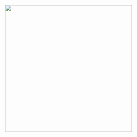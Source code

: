 <p align="center">
    <a href="https://github.com/py013/Open-Data-Day-2024/"><img align="center" src="https://i.imgur.com/fjBSLdh.png" width="400"></a>
</p>
